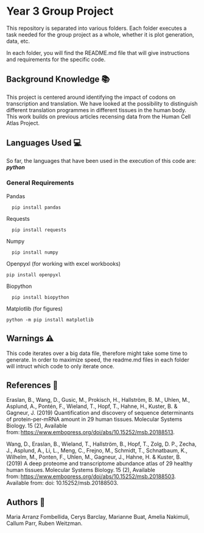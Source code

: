 # Year 3 Group Project
This repository is separated into various folders. Each folder executes a task needed for the group project as a whole, whether it is plot generation, data, etc.

In each folder, you will find the README.md file that will give instructions and requirements for the specific code.

## Background Knowledge :books:
This project is centered around identifying the impact of codons on transcription and translation. We have looked at the possibility to distinguish different translation programmes in different tissues in the human body. This work builds on previous articles recensing data from the Human Cell Atlas Project.
## Languages Used :computer:

So far, the languages that have been used in the execution of this code are: ***python***

### General Requirements 
Pandas
```
  pip install pandas
```
Requests
```
  pip install requests
```
Numpy
```
  pip install numpy
```
Openpyxl (for working with excel workbooks)
```
pip install openpyxl
```
Biopython
```
  pip install biopython
```
Matplotlib (for figures)
```
python -m pip install matplotlib
```

## Warnings :warning:
This code iterates over a big data file, therefore might take some time to generate. In order to maximize speed, the readme.md files in each folder will intruct which code to only iterate once.

## References :file_folder:
Eraslan, B., Wang, D., Gusic, M., Prokisch, H., Hallström, B. M., Uhlen, M., Asplund, A., Pontén, F., Wieland, T., Hopf, T., Hahne, H., Kuster, B. & Gagneur, J. (2019) Quantification and discovery of sequence determinants of protein-per-mRNA amount in 29 human tissues. Molecular Systems Biology. 15 (2), Available from: https://www.embopress.org/doi/abs/10.15252/msb.20188513. 

Wang, D., Eraslan, B., Wieland, T., Hallström, B., Hopf, T., Zolg, D. P., Zecha, J., Asplund, A., Li, L., Meng, C., Frejno, M., Schmidt, T., Schnatbaum, K., Wilhelm, M., Ponten, F., Uhlen, M., Gagneur, J., Hahne, H. & Kuster, B. (2019) A deep proteome and transcriptome abundance atlas of 29 healthy human tissues. Molecular Systems Biology. 15 (2), Available from: https://www.embopress.org/doi/abs/10.15252/msb.20188503. Available from: doi: 10.15252/msb.20188503. 

## Authors :pencil:
Maria Arranz Fombellida, Cerys Barclay, Marianne Buat, 
Amelia Nakimuli, Callum Parr, Ruben Weitzman.
